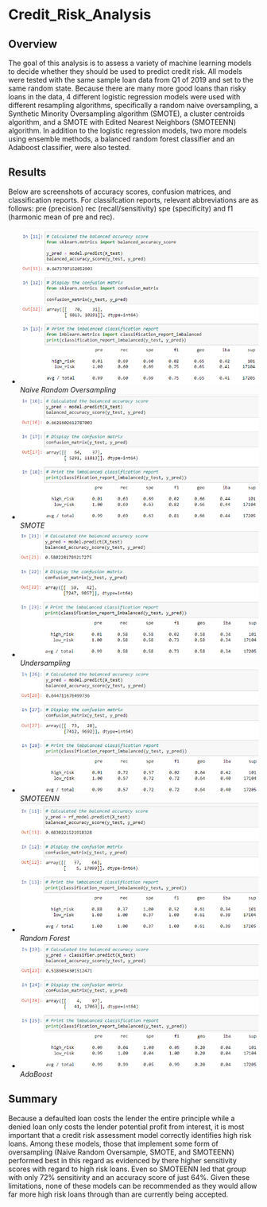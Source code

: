 # Credit_Risk_Analysis

## Overview
The goal of this analysis is to assess a variety of machine learning models to decide whether they should be used to predict credit risk. All models were tested with the same sample loan data from Q1 of 2019 and set to the same random state. Because there are many more good loans than risky loans in the data, 4 different logistic regression models were used with different resampling algorithms, specifically a random naive oversampling, a Synthetic Minority Oversampling algorithm (SMOTE), a cluster centroids algorithm, and a SMOTE with Edited Nearest Neighbors (SMOTEENN) algorithm. In addition to the logistic regression models, two more models using ensemble methods, a balanced random forest classifier and an Adaboost classifier, were also tested.

## Results

Below are screenshots of accuracy scores, confusion matrices, and classification reports. For classifcation reports, relevant abbreviations are as follows: pre (precision) rec (recall/sensitivity) spe (specificity) and f1 (harmonic mean of pre and rec).

* ![Naive_Random_Oversampling.png](https://github.com/deklund76/Credit_Risk_Analysis/blob/main/resources/Naive_Random_Oversampling.png) _Naive Random Oversampling_
* ![SMOTE.png](https://github.com/deklund76/Credit_Risk_Analysis/blob/main/resources/SMOTE.png) _SMOTE_
* ![Undersampling.png](https://github.com/deklund76/Credit_Risk_Analysis/blob/main/resources/Undersampling.png) _Undersampling_
* ![SMOTEENN.png](https://github.com/deklund76/Credit_Risk_Analysis/blob/main/resources/SMOTEENN.png) _SMOTEENN_
* ![Random_Forest.png](https://github.com/deklund76/Credit_Risk_Analysis/blob/main/resources/Random_Forest.png) _Random Forest_
* ![AdaBoost.png](https://github.com/deklund76/Credit_Risk_Analysis/blob/main/resources/AdaBoost.png) _AdaBoost_

## Summary

Because a defaulted loan costs the lender the entire principle while a denied loan only costs the lender potential profit from interest, it is most important that a credit risk assessment model correctly identifies high risk loans. Among these models, those that implement some form of oversampling (Naive Random Oversample, SMOTE, and SMOTEENN) performed best in this regard as evidenced by there higher sensitivity scores with regard to high risk loans. Even so SMOTEENN led that group with only 72% sensitivity and an accuracy score of just 64%. Given these limitations, none of these models can be recommended as they would allow far more high risk loans through than are currently being accepted.
